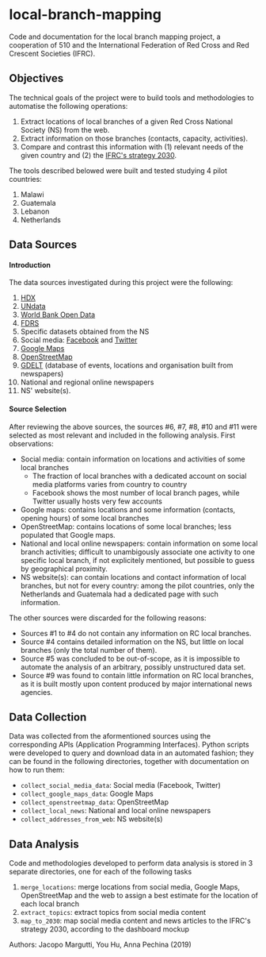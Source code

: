 # local-branch-mapping
Code and documentation for the local branch mapping project, a cooperation of 510 and the International Federation of Red Cross and Red Crescent Societies (IFRC).

## Objectives
The technical goals of the project were to build tools and methodologies to automatise the following operations:
1) Extract locations of local branches of a given Red Cross National Society (NS) from the web.
2) Extract information on those branches (contacts, capacity, activities).
3) Compare and contrast this information with (1) relevant needs of the given country and (2) the [IFRC's strategy 2030](https://future-rcrc.com/).

The tools described belowed were built and tested studying 4 pilot countries:
1. Malawi
2. Guatemala
3. Lebanon
4. Netherlands

## Data Sources
#### Introduction
The data sources investigated during this project were the following:
1. [HDX](https://data.humdata.org/)
2. [UNdata](http://data.un.org/)
3. [World Bank Open Data](https://data.worldbank.org/)
4. [FDRS](http://data.ifrc.org/fdrs/)
5. Specific datasets obtained from the NS
6. Social media: [Facebook](https://www.facebook.com/) and [Twitter](https://twitter.com/)
7. [Google Maps](https://www.google.com/maps)
8. [OpenStreetMap](https://www.openstreetmap.org)
9. [GDELT](https://www.gdeltproject.org/) (database of events, locations and organisation built from newspapers)
10. National and regional online newspapers
11. NS' website(s).
#### Source Selection
After reviewing the above sources, the sources #6, #7, #8, #10 and #11 were selected as most relevant and included in the following analysis.
First observations:
* Social media: contain information on locations and activities of some local branches
  * The fraction of local branches with a dedicated account on social media platforms varies from country to country
  * Facebook shows the most number of local branch pages, while Twitter usually hosts very few accounts
* Google maps: contains locations and some information (contacts, opening hours) of some local branches
* OpenStreetMap: contains locations of some local branches; less populated that Google maps.
* National and local online newspapers: contain information on some local branch activities; difficult to unambigously associate one activity to one specific local branch, if not explicitely mentioned, but possible to guess by geographical proximity.
* NS website(s): can contain locations and contact information of local branches, but not for every country: among the pilot countries, only the Netherlands and Guatemala had a dedicated page with such information.

The other sources were discarded for the following reasons:
* Sources #1 to #4 do not contain any information on RC local branches.
* Source #4 contains detailed information on the NS, but little on local branches (only the total number of them).
* Source #5 was concluded to be out-of-scope, as it is impossible to automate the analysis of an arbitrary, possibly unstructured data set.
* Source #9 was found to contain little information on RC local branches, as it is built mostly upon content produced by major international news agencies.

## Data Collection
Data was collected from the aformentioned sources using the corresponding APIs (Application Programming Interfaces). Python scripts were developed to query and download data in an automated fashion; they can be found in the following directories, together with documentation on how to run them:
* `collect_social_media_data`: Social media (Facebook, Twitter)
* `collect_google_maps_data`: Google Maps
* `collect_openstreetmap_data`: OpenStreetMap
* `collect_local_news`: National and local online newspapers
* `collect_addresses_from_web`: NS website(s)

## Data Analysis
Code and methodologies developed to perform data analysis is stored in 3 separate directories, one for each of the following tasks
1. `merge_locations`: merge locations from social media, Google Maps, OpenStreetMap and the web to assign a best estimate for the location of each local branch
2. `extract_topics`: extract topics from social media content
3. `map_to_2030`: map social media content and news articles to the IFRC's strategy 2030, according to the dashboard mockup

Authors: Jacopo Margutti, You Hu, Anna Pechina (2019)
